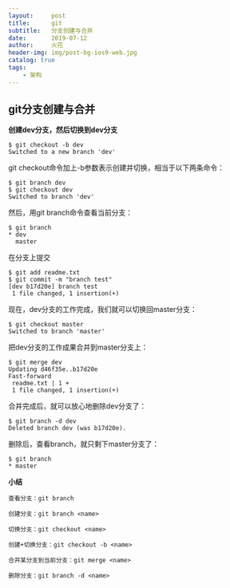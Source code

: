 ```yaml
---
layout:     post
title:      git
subtitle:   分支创建与合并
date:       2019-07-12
author:     火花
header-img: img/post-bg-ios9-web.jpg
catalog: true
tags:
    - 架构
---
```


## git分支创建与合并 ##

**创建dev分支，然后切换到dev分支**

	$ git checkout -b dev
	Switched to a new branch 'dev'

git checkout命令加上-b参数表示创建并切换，相当于以下两条命令：

	$ git branch dev
	$ git checkout dev
	Switched to branch 'dev'

然后，用git branch命令查看当前分支：

	$ git branch
	* dev
	  master

在分支上提交

	$ git add readme.txt 
	$ git commit -m "branch test"
	[dev b17d20e] branch test
	 1 file changed, 1 insertion(+)

现在，dev分支的工作完成，我们就可以切换回master分支：

	$ git checkout master
	Switched to branch 'master'

把dev分支的工作成果合并到master分支上：

	$ git merge dev
	Updating d46f35e..b17d20e
	Fast-forward
	 readme.txt | 1 +
	 1 file changed, 1 insertion(+)

合并完成后，就可以放心地删除dev分支了：

	$ git branch -d dev
	Deleted branch dev (was b17d20e).

删除后，查看branch，就只剩下master分支了：

	$ git branch
	* master


**小结**

	查看分支：git branch
	
	创建分支：git branch <name>
	
	切换分支：git checkout <name>
	
	创建+切换分支：git checkout -b <name>
	
	合并某分支到当前分支：git merge <name>
	
	删除分支：git branch -d <name>